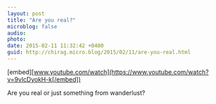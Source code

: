 ```yaml
---
layout: post
title: "Are you real?"
microblog: false
audio: 
photo: 
date: 2015-02-11 11:32:42 +0400
guid: http://chirag.micro.blog/2015/02/11/are-you-real.html
---
```

[embed][www.youtube.com/watch](https://www.youtube.com/watch?v=9vlcDyokH-k[/embed])
<p>Are you real or just something from wanderlust?</p>
